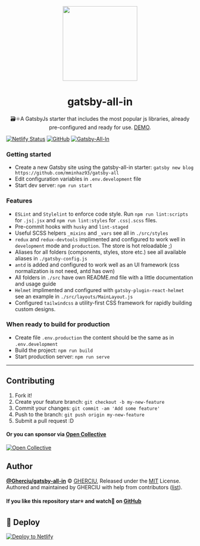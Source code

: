 <div align="center">
  <img width="200" height="200"
    src="https://raw.githubusercontent.com/Gherciu/gatsby-all-in/master/static/logo.png">
  <h1>gatsby-all-in</h1>
  <p> 🗃⚛️A GatsbyJs starter that includes the most popular js libraries, already pre-configured and ready for use. <a href="https://gatsby-all-in.netlify.com/" alt="gatsby-all-in">DEMO</a>.</p>
</div>

[![Netlify Status](https://api.netlify.com/api/v1/badges/b654c94e-08a6-4b79-b443-7837581b1d8d/deploy-status)](https://app.netlify.com/sites/gatsby-all-in/deploys)
[![GitHub](https://img.shields.io/github/license/Gherciu/gatsby-all-in)](https://github.com/mminhaz93/gatsby-all/blob/master/LICENSE.md)
[![Gatsby-All-In](https://img.shields.io/badge/Generated%20from-gatsby--all--in-green)](https://github.com/mminhaz93/gatsby-all)

### Getting started

- Create a new Gatsby site using the gatsby-all-in starter: `gatsby new blog https://github.com/mminhaz93/gatsby-all`
- Edit configuration variables in `.env.development` file
- Start dev server: `npm run start`

### Features

- `ESLint` and `Stylelint` to enforce code style. Run `npm run lint:scripts` for `.js|.jsx` and `npm run lint:styles` for `.css|.scss` files.
- Pre-commit hooks with `husky` and `lint-staged`
- Useful SCSS helpers `_mixins` and `_vars` see all in `./src/styles`
- `redux` and `redux-devtools` implimented and configured to work well in `development` mode and `production`. The store is hot reloadable ;)
- Aliases for all folders (components, styles, store etc.) see all available aliases in `./gatsby-config.js`
- `antd` is added and configured to work well as an UI framework (css normalization is not need, antd has own)
- All folders in `./src` have own README.md file with a little documentation and usage guide
- `Helmet` implimented and configured with `gatsby-plugin-react-helmet` see an example in `./src/layouts/MainLayout.js`
- Configured `tailwindcss` a utility-first CSS framework for rapidly building custom designs.

### When ready to build for production

- Create file `.env.production` the content should be the same as in `.env.development`
- Build the project: `npm run build`
- Start production server: `npm run serve`

---

## Contributing

1. Fork it!
2. Create your feature branch: `git checkout -b my-new-feature`
3. Commit your changes: `git commit -am 'Add some feature'`
4. Push to the branch: `git push origin my-new-feature`
5. Submit a pull request :D

#### Or you can sponsor via [Open Collective](https://opencollective.com/gherciu-gheorghe/)

[![Open Collective](https://opencollective.com/gherciu-gheorghe/tiers/sponsor.svg?avatarHeight=60)](https://opencollective.com/gherciu-gheorghe/)

## Author

**[@Gherciu/gatsby-all-in](https://github.com/mminhaz93/gatsby-all)** © [GHERCIU](https://github.com/Gherciu), Released under the [MIT](https://github.com/mminhaz93/gatsby-all/blob/master/LICENSE.md) License.<br>
Authored and maintained by GHERCIU with help from contributors ([list](https://github.com/mminhaz93/gatsby-all/contributors)).

#### If you like this repository star⭐ and watch👀 on [GitHub](https://github.com/mminhaz93/gatsby-all)

## 💫 Deploy

[![Deploy to Netlify](https://www.netlify.com/img/deploy/button.svg)](https://app.netlify.com/start/deploy?repository=https://github.com/mminhaz93/gatsby-all)
